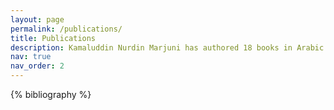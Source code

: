```yaml
---
layout: page
permalink: /publications/
title: Publications
description: Kamaluddin Nurdin Marjuni has authored 18 books in Arabic and Malay, published globally, including in Lebanon, Egypt, UAE, Turkey, Malaysia, Indonesia, and Brunei.
nav: true
nav_order: 2
---
```


<!-- _pages/publications.md -->
<div class="publications">

{% bibliography %}

</div>
